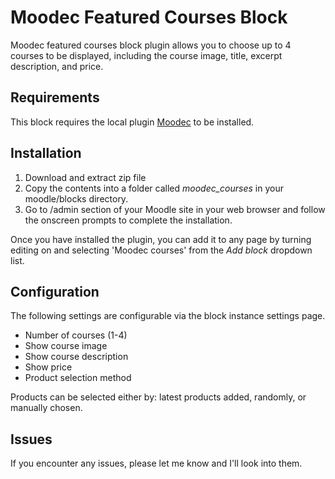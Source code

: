 # Moodec Featured Courses Block

Moodec featured courses block plugin allows you to choose up to 4 courses to be displayed, including the course image, title, excerpt description, and price.

## Requirements

This block requires the local plugin [Moodec](https://github.com/Regaez/moodle-local_moodec) to be installed.


## Installation

1. Download and extract zip file
2. Copy the contents into a folder called _moodec\_courses_ in your moodle/blocks directory.
3. Go to /admin section of your Moodle site in your web browser and follow the onscreen prompts to complete the installation.

Once you have installed the plugin, you can add it to any page by turning editing on and selecting 'Moodec courses' from the _Add block_ dropdown list.

## Configuration

The following settings are configurable via the block instance settings page.

* Number of courses (1-4)
* Show course image
* Show course description
* Show price
* Product selection method

Products can be selected either by: latest products added, randomly, or manually chosen.


## Issues

If you encounter any issues, please let me know and I'll look into them.